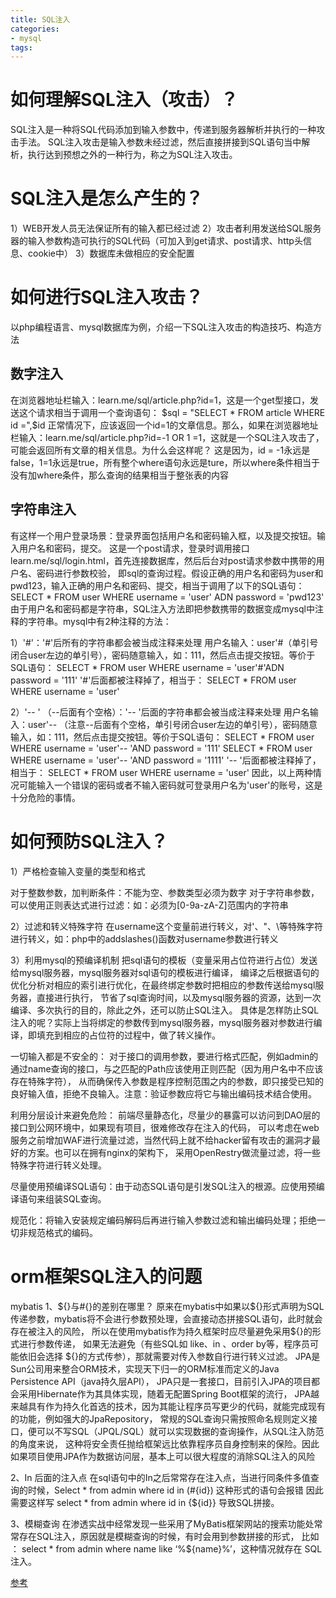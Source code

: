 ```yaml
---
title: SQL注入
categories: 
- mysql
tags:
---
```




# 如何理解SQL注入（攻击）？

SQL注入是一种将SQL代码添加到输入参数中，传递到服务器解析并执行的一种攻击手法。
SQL注入攻击是输入参数未经过滤，然后直接拼接到SQL语句当中解析，执行达到预想之外的一种行为，称之为SQL注入攻击。

# SQL注入是怎么产生的？
1）WEB开发人员无法保证所有的输入都已经过滤
2）攻击者利用发送给SQL服务器的输入参数构造可执行的SQL代码（可加入到get请求、post请求、http头信息、cookie中）
3）数据库未做相应的安全配置

# 如何进行SQL注入攻击？

以php编程语言、mysql数据库为例，介绍一下SQL注入攻击的构造技巧、构造方法
## 数字注入

在浏览器地址栏输入：learn.me/sql/article.php?id=1，这是一个get型接口，发送这个请求相当于调用一个查询语句：
$sql = "SELECT * FROM article WHERE id =",$id
正常情况下，应该返回一个id=1的文章信息。那么，如果在浏览器地址栏输入：learn.me/sql/article.php?id=-1 OR 1 =1，这就是一个SQL注入攻击了，
可能会返回所有文章的相关信息。为什么会这样呢？
这是因为，id = -1永远是false，1=1永远是true，所有整个where语句永远是ture，所以where条件相当于没有加where条件，那么查询的结果相当于整张表的内容

## 字符串注入
有这样一个用户登录场景：登录界面包括用户名和密码输入框，以及提交按钮。输入用户名和密码，提交。
这是一个post请求，登录时调用接口learn.me/sql/login.html，首先连接数据库，然后后台对post请求参数中携带的用户名、密码进行参数校验，
即sql的查询过程。假设正确的用户名和密码为user和pwd123，输入正确的用户名和密码、提交，相当于调用了以下的SQL语句：
SELECT * FROM user WHERE username = 'user' ADN password = 'pwd123'
由于用户名和密码都是字符串，SQL注入方法即把参数携带的数据变成mysql中注释的字符串。mysql中有2种注释的方法：

1）'#'：'#'后所有的字符串都会被当成注释来处理
用户名输入：user'#（单引号闭合user左边的单引号），密码随意输入，如：111，然后点击提交按钮。等价于SQL语句：
SELECT * FROM user WHERE username = 'user'#'ADN password = '111'
'#'后面都被注释掉了，相当于：
SELECT * FROM user WHERE username = 'user' 

2）'-- ' （--后面有个空格）：'-- '后面的字符串都会被当成注释来处理
用户名输入：user'-- （注意--后面有个空格，单引号闭合user左边的单引号），密码随意输入，如：111，然后点击提交按钮。等价于SQL语句：
SELECT * FROM user WHERE username = 'user'-- 'AND password = '111'
SELECT * FROM user WHERE username = 'user'-- 'AND password = '1111'
'-- '后面都被注释掉了，相当于：
SELECT * FROM user WHERE username = 'user'
因此，以上两种情况可能输入一个错误的密码或者不输入密码就可登录用户名为'user'的账号，这是十分危险的事情。



# 如何预防SQL注入？

1）严格检查输入变量的类型和格式

对于整数参数，加判断条件：不能为空、参数类型必须为数字
对于字符串参数，可以使用正则表达式进行过滤：如：必须为[0-9a-zA-Z]范围内的字符串

2）过滤和转义特殊字符
在username这个变量前进行转义，对'、"、\等特殊字符进行转义，如：php中的addslashes()函数对username参数进行转义

3）利用mysql的预编译机制
把sql语句的模板（变量采用占位符进行占位）发送给mysql服务器，mysql服务器对sql语句的模板进行编译，
编译之后根据语句的优化分析对相应的索引进行优化，在最终绑定参数时把相应的参数传送给mysql服务器，直接进行执行，
节省了sql查询时间，以及mysql服务器的资源，达到一次编译、多次执行的目的，除此之外，还可以防止SQL注入。
具体是怎样防止SQL注入的呢？实际上当将绑定的参数传到mysql服务器，mysql服务器对参数进行编译，即填充到相应的占位符的过程中，做了转义操作。


一切输入都是不安全的：
对于接口的调用参数，要进行格式匹配，例如admin的通过name查询的接口，与之匹配的Path应该使用正则匹配（因为用户名中不应该存在特殊字符），
从而确保传入参数是程序控制范围之内的参数，即只接受已知的良好输入值，拒绝不良输入。注意：验证参数应将它与输出编码技术结合使用。

利用分层设计来避免危险：
前端尽量静态化，尽量少的暴露可以访问到DAO层的接口到公网环境中，如果现有项目，很难修改存在注入的代码，
可以考虑在web服务之前增加WAF进行流量过滤，当然代码上就不给hacker留有攻击的漏洞才最好的方案。也可以在拥有nginx的架构下，
采用OpenRestry做流量过滤，将一些特殊字符进行转义处理。

尽量使用预编译SQL语句：由于动态SQL语句是引发SQL注入的根源。应使用预编译语句来组装SQL查询。

规范化：将输入安装规定编码解码后再进行输入参数过滤和输出编码处理；拒绝一切非规范格式的编码。



# orm框架SQL注入的问题

mybatis 
1、${}与#{}的差别在哪里？
原来在mybatis中如果以${}形式声明为SQL传递参数，mybatis将不会进行参数预处理，会直接动态拼接SQL语句，此时就会存在被注入的风险，
所以在使用mybatis作为持久框架时应尽量避免采用${}的形式进行参数传递，
如果无法避免（有些SQL如 like、in 、order by等，程序员可能依旧会选择 ${}的方式传参），那就需要对传入参数自行进行转义过滤。
JPA是Sun公司用来整合ORM技术，实现天下归一的ORM标准而定义的Java Persistence API（java持久层API），
JPA只是一套接口，目前引入JPA的项目都会采用Hibernate作为其具体实现，随着无配置Spring Boot框架的流行，
JPA越来越具有作为持久化首选的技术，因为其能让程序员写更少的代码，就能完成现有的功能，例如强大的JpaRepository，
常规的SQL查询只需按照命名规则定义接口，便可以不写SQL（JPQL/SQL）就可以实现数据的查询操作，从SQL注入防范的角度来说，
这种将安全责任抛给框架远比依靠程序员自身控制来的保险。因此如果项目使用JPA作为数据访问层，基本上可以很大程度的消除SQL注入的风险

2、In 后面的注入点
在sql语句中的In之后常常存在注入点，当进行同条件多值查询的时候，Select * from admin where id in (#{id}) 这种形式的语句会报错
因此需要这样写 select  * from admin where id in {${id}} 导致SQL拼接。

3、模糊查询
在渗透实战中经常发现一些采用了MyBatis框架网站的搜索功能处常常存在SQL注入，原因就是模糊查询的时候，有时会用到参数拼接的形式，
比如 ： select * from admin where name like ‘%${name}%’，这种情况就存在 SQL注入。


[参考](https://blog.csdn.net/github_36032947/article/details/78442189 )